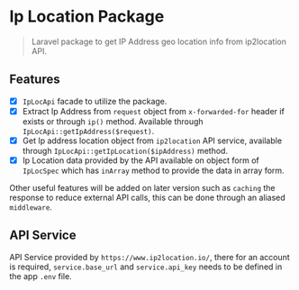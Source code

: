 # Ip Location Package

> Laravel package to get IP Address geo location info from ip2location API.

## Features

- [x] `IpLocApi` facade to utilize the package.
- [x] Extract Ip Address from `request` object from `x-forwarded-for` header if exists or through `ip()` method. Available through `IpLocApi::getIpAddress($request)`.
- [x] Get Ip address location object from `ip2location` API service, available through `IpLocApi::getIpLocation($ipAddress)` method.
- [x] Ip Location data provided by the API available on object form of `IpLocSpec` which has `inArray` method to provide the data in array form.

Other useful features will be added on later version such as `caching` the response to reduce external API calls, this can be done through an aliased `middleware`.

## API Service

API Service provided by `https://www.ip2location.io/`, there for an account is required, `service.base_url` and `service.api_key` needs to be defined in the app `.env` file.
